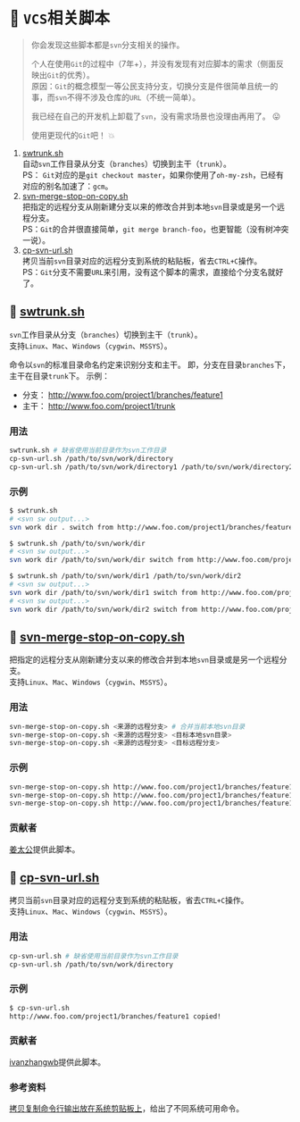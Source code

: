 🐌 `VCS`相关脚本
====================================

> 你会发现这些脚本都是`svn`分支相关的操作。
>
> 个人在使用`Git`的过程中（7年+），并没有发现有对应脚本的需求（侧面反映出`Git`的优秀）。  
> 原因：`Git`的概念模型一等公民支持分支，切换分支是件很简单且统一的事，而`svn`不得不涉及仓库的`URL`（不统一简单）。
>
> 我已经在自己的开发机上卸载了`svn`，没有需求场景也没理由再用了。 😛
>
> 使用更现代的`Git`吧！ 💥

1. [swtrunk.sh](#-swtrunksh)  
    自动`svn`工作目录从分支（`branches`）切换到主干（`trunk`）。  
    PS： `Git`对应的是`git checkout master`，如果你使用了`oh-my-zsh`，已经有对应的别名加速了：`gcm`。
1. [svn-merge-stop-on-copy.sh](#-svn-merge-stop-on-copysh)  
    把指定的远程分支从刚新建分支以来的修改合并到本地`svn`目录或是另一个远程分支。  
    PS：`Git`的合并很直接简单，`git merge branch-foo`，也更智能（没有树冲突一说）。
1. [cp-svn-url.sh](#-cp-svn-urlsh)  
    拷贝当前`svn`目录对应的远程分支到系统的粘贴板，省去`CTRL+C`操作。  
    PS：`Git`分支不需要`URL`来引用，没有这个脚本的需求，直接给个分支名就好了。

🍺 [swtrunk.sh](../swtrunk.sh)
----------------------

`svn`工作目录从分支（`branches`）切换到主干（`trunk`）。  
支持`Linux`、`Mac`、`Windows`（`cygwin`、`MSSYS`）。

命令以`svn`的标准目录命名约定来识别分支和主干。
即，分支在目录`branches`下，主干在目录`trunk`下。
示例：

- 分支： <http://www.foo.com/project1/branches/feature1>
- 主干： <http://www.foo.com/project1/trunk>

### 用法

```bash
swtrunk.sh # 缺省使用当前目录作为svn工作目录
cp-svn-url.sh /path/to/svn/work/directory
cp-svn-url.sh /path/to/svn/work/directory1 /path/to/svn/work/directory2 # svn工作目录个数不限制
```

### 示例

```bash
$ swtrunk.sh
# <svn sw output...>
svn work dir . switch from http://www.foo.com/project1/branches/feature1 to http://www.foo.com/project1/trunk !

$ swtrunk.sh /path/to/svn/work/dir
# <svn sw output...>
svn work dir /path/to/svn/work/dir switch from http://www.foo.com/project1/branches/feature1 to http://www.foo.com/project1/trunk !

$ swtrunk.sh /path/to/svn/work/dir1 /path/to/svn/work/dir2
# <svn sw output...>
svn work dir /path/to/svn/work/dir1 switch from http://www.foo.com/project1/branches/feature1 to http://www.foo.com/project1/trunk !
# <svn sw output...>
svn work dir /path/to/svn/work/dir2 switch from http://www.foo.com/project2/branches/feature1 to http://www.foo.com/project2/trunk !
```

🍺 [svn-merge-stop-on-copy.sh](../svn-merge-stop-on-copy.sh)
----------------------

把指定的远程分支从刚新建分支以来的修改合并到本地`svn`目录或是另一个远程分支。  
支持`Linux`、`Mac`、`Windows`（`cygwin`、`MSSYS`）。

### 用法

```bash
svn-merge-stop-on-copy.sh <来源的远程分支> # 合并当前本地svn目录
svn-merge-stop-on-copy.sh <来源的远程分支> <目标本地svn目录>
svn-merge-stop-on-copy.sh <来源的远程分支> <目标远程分支>
```

### 示例

```bash
svn-merge-stop-on-copy.sh http://www.foo.com/project1/branches/feature1 # 缺省使用当前目录作为svn工作目录
svn-merge-stop-on-copy.sh http://www.foo.com/project1/branches/feature1 /path/to/svn/work/directory
svn-merge-stop-on-copy.sh http://www.foo.com/project1/branches/feature1 http://www.foo.com/project1/branches/feature2
```

### 贡献者

[姜太公](https://github.com/jzwlqx)提供此脚本。

🍺 [cp-svn-url.sh](../cp-svn-url.sh)
----------------------

拷贝当前`svn`目录对应的远程分支到系统的粘贴板，省去`CTRL+C`操作。  
支持`Linux`、`Mac`、`Windows`（`cygwin`、`MSSYS`）。

### 用法

```bash
cp-svn-url.sh # 缺省使用当前目录作为svn工作目录
cp-svn-url.sh /path/to/svn/work/directory
```

### 示例

```bash
$ cp-svn-url.sh
http://www.foo.com/project1/branches/feature1 copied!
```

### 贡献者

[ivanzhangwb](https://github.com/ivanzhangwb)提供此脚本。

### 参考资料

[拷贝复制命令行输出放在系统剪贴板上](http://oldratlee.com/post/2012-12-23/command-output-to-clip)，给出了不同系统可用命令。
